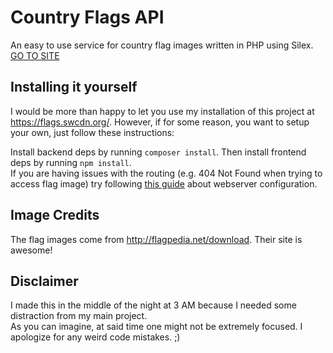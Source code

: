 # Country Flags API
An easy to use service for country flag images written in PHP using Silex.  
[GO TO SITE](https://flags.swcdn.org/)

## Installing it yourself
I would be more than happy to let you use my installation of this project at https://flags.swcdn.org/.
However, if for some reason, you want to setup your own, just follow these instructions:

Install backend deps by running ```composer install```. Then install frontend deps by running ```npm install```.  
If you are having issues with the routing (e.g. 404 Not Found when trying to access flag image) try following [this guide](http://silex.sensiolabs.org/doc/master/web_servers.html) about webserver configuration.

## Image Credits
The flag images come from http://flagpedia.net/download. Their site is awesome!

## Disclaimer
I made this in the middle of the night at 3 AM because I needed some distraction from my main project.  
As you can imagine, at said time one might not be extremely focused. I apologize for any weird code mistakes. ;)
